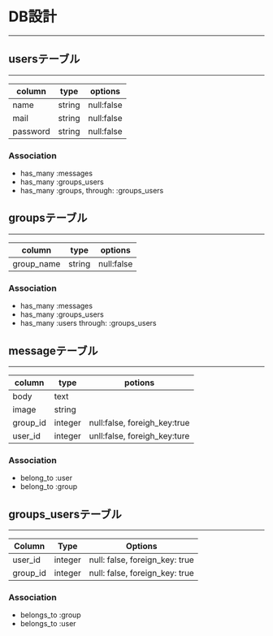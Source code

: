# DB設計
---

## usersテーブル
---
|column|type|options|
|---|---|---|
|name|string|null:false|
|mail|string|null:false|
|password|string|null:false|

### Association
- has_many :messages
- has_many :groups_users
- has_many :groups, through: :groups_users


## groupsテーブル
---
|column|type|options|
|---|---|---|
|group_name|string|null:false|

### Association
- has_many :messages
- has_many :groups_users
- has_many :users through: :groups_users


## messageテーブル
---
|column|type|potions|
|---|---|---|
|body|text||
|image|string||
|group_id|integer|null:false, foreigh_key:true|
|user_id|integer|unll:false, foreigh_key:ture|

### Association
- belong_to :user
- belong_to :group


## groups_usersテーブル
---
|Column|Type|Options|
|------|----|-------|
|user_id|integer|null: false, foreign_key: true|
|group_id|integer|null: false, foreign_key: true|

### Association
- belongs_to :group
- belongs_to :user